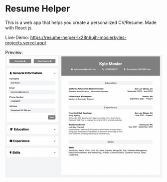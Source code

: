 # Resume Helper

This is a web app that helps you create a personalized CV/Resume.
Made with React js.

Live-Demo:
https://resume-helper-lx28n9ujh-mosierkyles-projects.vercel.app/

Preview:
![preview](src/assets/Preview.png)
